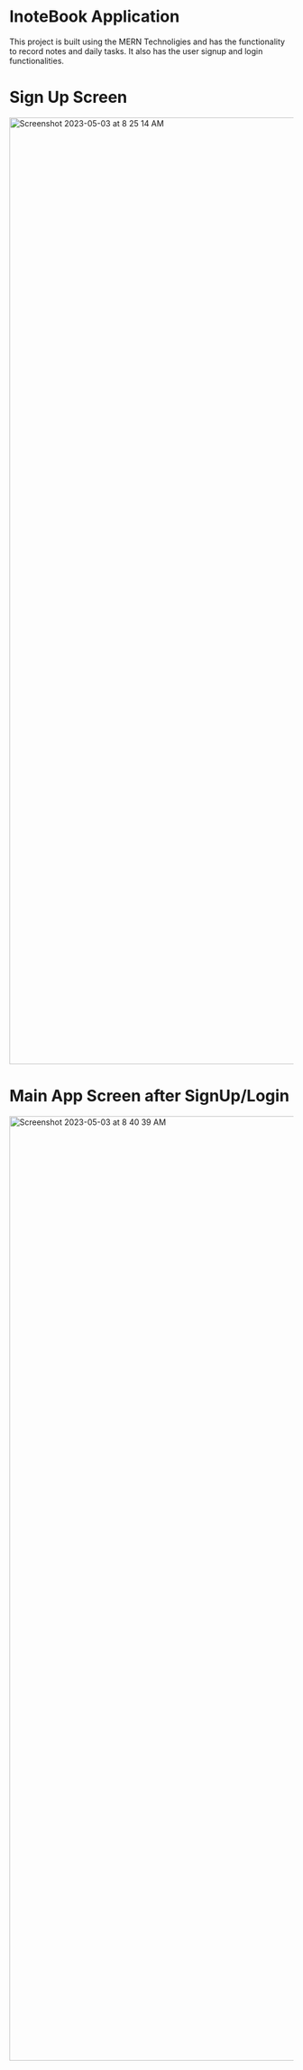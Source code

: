 # InoteBook Application 
This project is built using the MERN Technoligies and has the functionality to record notes and daily tasks. It also has the user signup and login functionalities.
# Sign Up Screen
 <img width="1678" alt="Screenshot 2023-05-03 at 8 25 14 AM" src="https://user-images.githubusercontent.com/85864291/235831498-01e6e8f1-a630-4958-ba93-6d1f4c6e6541.png">
 
# Main App Screen after SignUp/Login
<img width="1674" alt="Screenshot 2023-05-03 at 8 40 39 AM" src="https://user-images.githubusercontent.com/85864291/235831543-85a62240-ac92-4395-aa83-d0492b60ecba.png">
